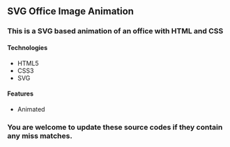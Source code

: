## SVG Office Image Animation

### This is a SVG based animation of an office with HTML and CSS

#### Technologies
* HTML5
* CSS3
* SVG

#### Features
* Animated

### You are welcome to update these source codes if they contain any miss matches.